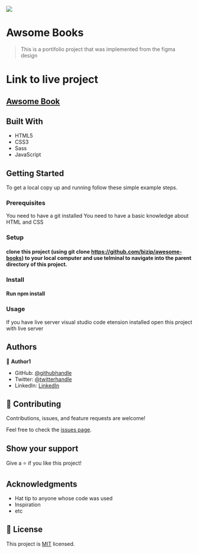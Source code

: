 ![](https://img.shields.io/badge/Microverse-blueviolet)

# Awsome Books

> This is a portifolio project that was implemented from the figma design

# Link to live project

## [Awsome Book](https://github.com/bizip/awesome-books)

## Built With

- HTML5
- CSS3
- Sass
- JavaScript

## Getting Started

To get a local copy up and running follow these simple example steps.

### Prerequisites

You need to have a git installed
You need to have a basic knowledge about HTML and CSS

### Setup

#### clone this project (using git clone https://github.com/bizip/awesome-books) to your local computer and use telminal to navigate into the parent directory of this project.

### Install

#### Run npm install

### Usage

If you have live server visual studio code etension installed open this project with live server

## Authors

👤 **Author1**

- GitHub: [@githubhandle](https://github.com/bizip)
- Twitter: [@twitterhandle](https://twitter.com/BizimunguPasca9)
- LinkedIn: [LinkedIn](www.linkedin.com/in/bizimungu)

## 🤝 Contributing

Contributions, issues, and feature requests are welcome!

Feel free to check the [issues page](../../issues/).

## Show your support

Give a ⭐️ if you like this project!

## Acknowledgments

- Hat tip to anyone whose code was used
- Inspiration
- etc

## 📝 License

This project is [MIT](./MIT.md) licensed.